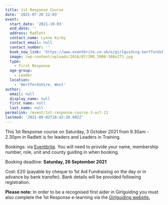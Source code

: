 ```yaml
---
title: 1st Response Course
date: '2021-07-20 22:03'
event:
  start_date: '2021-10-03'
  end_date: ''
  address: Radlett
  contact_name: Lynne Kirby
  contact_email: null
  contact_number: ''
  book_now_link: 'https://www.eventbrite.co.uk/e/girlguiding-hertfordshire-1st-response-course-radlett-tickets-168460230083'
  image: /wp-content/uploads/2016/07/IMG_5900-360x273.jpg
  type:
    - First Response
  age-group:
    - Leader
  location:
    - 'Hertfordshire, West'
author:
  email: null
  display_name: null
  first_name: null
  last_name: null
permalink: /event/1st-response-course-3-oct-21
lastmod: '2021-09-02T18:42:38.002Z'
---
```

This 1st Response course on Saturday, 3 October 2021 from 9.30am - 2.30pm in Radlett is for leaders and Leaders in Training.

Bookings: via [Eventbrite](https://www.eventbrite.co.uk/e/girlguiding-hertfordshire-1st-response-course-radlett-tickets-168460230083).  You will need to provide your name, membership number, role, unit and county guiding in when booking.  

Booking deadline: **Saturday, 26 September 2021**

Cost: £20 (payable by cheque to 1st Aid Fundraising on the day or in advance by bank transfer).  Bank details will be provided following registration.

**Please note:**  In order to be a recognised first aider in Girlguiding you must also complete the 1st Response e-learning via the [Girlguiding website.](https://training.girlguiding.org.uk/first-response/?_ga=2.243395270.2123503171.1626684443-707145301.1620647744#/menu/5f1ec172e2dbde2f11ab1d0d)
